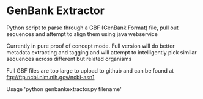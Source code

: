 # GenBank Extractor

Python script to parse through a GBF (GenBank Format) file, pull out sequences and attempt to align them using java webservice

Currently in pure proof of concept mode. Full version will do better metadata extracting and tagging and will attempt to intelligently pick similar sequences across different but related organisms

Full GBF files are too large to upload to github and can be found at ftp://ftp.ncbi.nlm.nih.gov/ncbi-asn1

Usage
'python genbankextractor.py filename'
